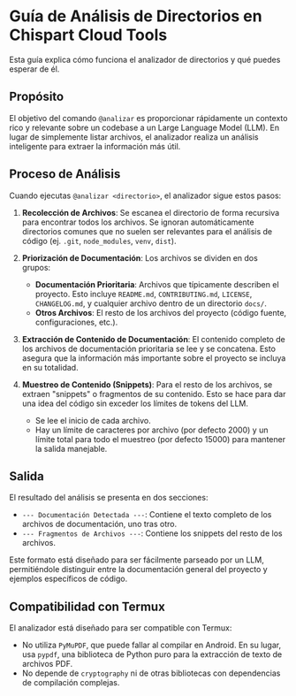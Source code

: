 # Guía de Análisis de Directorios en Chispart Cloud Tools

Esta guía explica cómo funciona el analizador de directorios y qué puedes esperar de él.

## Propósito

El objetivo del comando `@analizar` es proporcionar rápidamente un contexto rico y relevante sobre un codebase a un Large Language Model (LLM). En lugar de simplemente listar archivos, el analizador realiza un análisis inteligente para extraer la información más útil.

## Proceso de Análisis

Cuando ejecutas `@analizar <directorio>`, el analizador sigue estos pasos:

1.  **Recolección de Archivos**: Se escanea el directorio de forma recursiva para encontrar todos los archivos. Se ignoran automáticamente directorios comunes que no suelen ser relevantes para el análisis de código (ej. `.git`, `node_modules`, `venv`, `dist`).

2.  **Priorización de Documentación**: Los archivos se dividen en dos grupos:
    *   **Documentación Prioritaria**: Archivos que típicamente describen el proyecto. Esto incluye `README.md`, `CONTRIBUTING.md`, `LICENSE`, `CHANGELOG.md`, y cualquier archivo dentro de un directorio `docs/`.
    *   **Otros Archivos**: El resto de los archivos del proyecto (código fuente, configuraciones, etc.).

3.  **Extracción de Contenido de Documentación**: El contenido completo de los archivos de documentación prioritaria se lee y se concatena. Esto asegura que la información más importante sobre el proyecto se incluya en su totalidad.

4.  **Muestreo de Contenido (Snippets)**: Para el resto de los archivos, se extraen "snippets" o fragmentos de su contenido. Esto se hace para dar una idea del código sin exceder los límites de tokens del LLM.
    *   Se lee el inicio de cada archivo.
    *   Hay un límite de caracteres por archivo (por defecto 2000) y un límite total para todo el muestreo (por defecto 15000) para mantener la salida manejable.

## Salida

El resultado del análisis se presenta en dos secciones:

-   `--- Documentación Detectada ---`: Contiene el texto completo de los archivos de documentación, uno tras otro.
-   `--- Fragmentos de Archivos ---`: Contiene los snippets del resto de los archivos.

Este formato está diseñado para ser fácilmente parseado por un LLM, permitiéndole distinguir entre la documentación general del proyecto y ejemplos específicos de código.

## Compatibilidad con Termux

El analizador está diseñado para ser compatible con Termux:

-   No utiliza `PyMuPDF`, que puede fallar al compilar en Android. En su lugar, usa `pypdf`, una biblioteca de Python puro para la extracción de texto de archivos PDF.
-   No depende de `cryptography` ni de otras bibliotecas con dependencias de compilación complejas.
